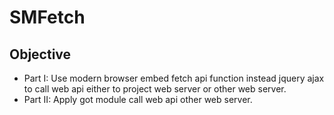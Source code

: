 # SMFetch

## Objective

- Part I: Use modern browser embed fetch api function instead jquery ajax to call web api either to project web server or other web server.
- Part II: Apply got module call web api other web server.
